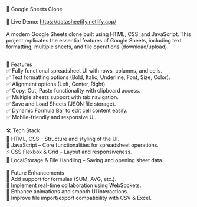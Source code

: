 🎵 Google Sheets Clone<br>
<br>
🚀 Live Demo: https://datasheetify.netlify.app/<br>
<br>
A modern Google Sheets clone built using HTML, CSS, and JavaScript. This project replicates the essential features of Google Sheets, including text formatting, multiple sheets, and file operations (download/upload).

<br>
🚀 Features <br>
✅ Fully functional spreadsheet UI with rows, columns, and cells. <br>
✅ Text formatting options (Bold, Italic, Underline, Font, Size, Color). <br>
✅ Alignment options (Left, Center, Right). <br>
✅ Copy, Cut, Paste functionality with clipboard access. <br>
✅ Multiple sheets support with tab navigation. <br>
✅ Save and Load Sheets (JSON file storage). <br>
✅ Dynamic Formula Bar to edit cell content easily. <br>
✅ Mobile-friendly and responsive UI. <br>

<br>
🛠 Tech Stack <br>
🎨 HTML, CSS – Structure and styling of the UI. <br>
🎵 JavaScript – Core functionalities for spreadsheet operations. <br>
⚡ CSS Flexbox & Grid – Layout and responsiveness. <br>
📌 LocalStorage & File Handling – Saving and opening sheet data. <br>

<br>
📌 Future Enhancements <br>
🔹 Add support for formulas (SUM, AVG, etc.). <br>
🔹 Implement real-time collaboration using WebSockets. <br>
🔹 Enhance animations and smooth UI interactions. <br>
🔹 Improve file import/export compatibility with CSV & Excel. <br>
